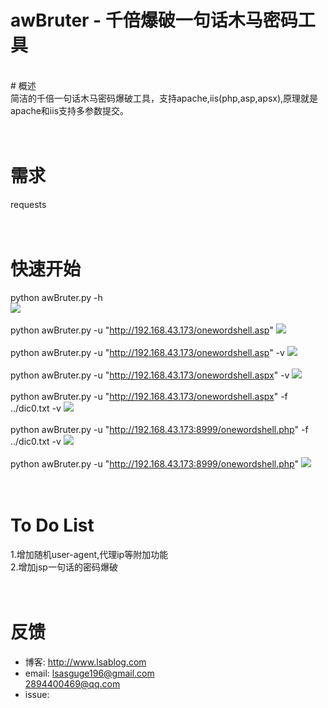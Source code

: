 awBruter - 千倍爆破一句话木马密码工具
===
<br/>
# 概述<br/>
简洁的千倍一句话木马密码爆破工具，支持apache,iis(php,asp,apsx),原理就是apache和iis支持多参数提交。<br/>
<br/>
<br/>


# 需求<br/>
requests<br/>
<br/>
<br/>


# 快速开始<br/>
python awBruter.py -h<br/>
![](https://github.com/theLSA/awBruter/raw/master/demo/awbruter00.png)<br/>
<br/>
python awBruter.py -u "http://192.168.43.173/onewordshell.asp"
![](https://github.com/theLSA/awBruter/raw/master/demo/awbruter01.png)<br/>
<br/>
python awBruter.py -u "http://192.168.43.173/onewordshell.asp" -v
![](https://github.com/theLSA/awBruter/raw/master/demo/awbruter02.png)<br/>
<br/>
python awBruter.py -u "http://192.168.43.173/onewordshell.aspx" -v
![](https://github.com/theLSA/awBruter/raw/master/demo/awbruter03.png)<br/>
<br/>
python awBruter.py -u "http://192.168.43.173/onewordshell.aspx" -f ../dic0.txt -v
![](https://github.com/theLSA/awBruter/raw/master/demo/awbruter04.png)<br/>
<br/>
python awBruter.py -u "http://192.168.43.173:8999/onewordshell.php" -f ../dic0.txt -v
![](https://github.com/theLSA/awBruter/raw/master/demo/awbruter05.png)<br/>
<br/>
python awBruter.py -u "http://192.168.43.173:8999/onewordshell.php"
![](https://github.com/theLSA/awBruter/raw/master/demo/awbruter06.png)<br/>
<br/>
<br/>

# To Do List<br/>
1.增加随机user-agent,代理ip等附加功能<br/>
2.增加jsp一句话的密码爆破<br/>
<br/>
<br/>

# 反馈<br/>
* 博客: http://www.lsablog.com<br/>
* email: lsasguge196@gmail.com<br/> 
	2894400469@qq.com<br/>
* issue:
